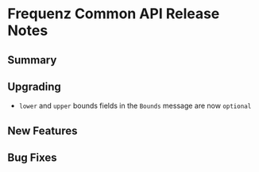 # Frequenz Common API Release Notes

## Summary

<!-- Here goes a general summary of what this release is about -->

## Upgrading

- `lower` and `upper` bounds fields in the `Bounds` message are now `optional`

## New Features

<!-- Here goes the main new features and examples or instructions on how to use them -->

## Bug Fixes

<!-- Here goes notable bug fixes that are worth a special mention or explanation -->
